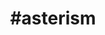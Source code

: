 ---
title: "#asterism"
hashtag: "asterism"
related:
  - _hashtags/constellation.md
tags:
  - Astronomy
---